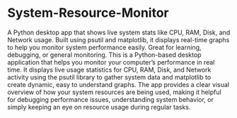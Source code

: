 # System-Resource-Monitor
A Python desktop app that shows live system stats like CPU, RAM, Disk, and Network usage. Built using psutil and matplotlib, it displays real-time graphs to help you monitor system performance easily. Great for learning, debugging, or general monitoring.
This is a Python-based desktop application that helps you monitor your computer’s performance in real time. It displays live usage statistics for CPU, RAM, Disk, and Network activity using the psutil library to gather system data and matplotlib to create dynamic, easy to understand graphs. The app provides a clear visual overview of how your system resources are being used, making it helpful for debugging performance issues, understanding system behavior, or simply keeping an eye on resource usage during regular tasks.
